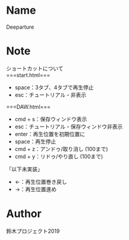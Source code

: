 # Name
Deeparture

# Note
ショートカットについて  
===start.html===  
* space：3タブ、4タブで再生停止
* esc：チュートリアル・非表示

===DAW.html===  
* cmd + s：保存ウィンドウ表示
* esc：チュートリアル・保存ウィンドウ非表示
* enter：再生位置を初期位置に
* space：再生停止
* cmd + z：アンドゥ/取り消し (100まで)
* cmd + y：リドゥ/やり直し (100まで)  
  
「以下未実装」
* ←：再生位置巻き戻し
* →：再生位置進め

# Author
鈴木プロジェクト2019
